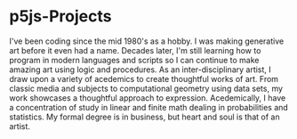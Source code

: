 # p5js-Projects
I've been coding since the mid 1980's as a hobby.  I was making generative art before it even had a name.  Decades later,
I'm still learning how to program in modern languages and scripts so I can continue to make amazing art using logic and
procedures.  As an inter-disciplinary artist, I draw upon a variety of acedemics to create thoughtful works of art.  From
classic media and subjects to computational geometry using data sets, my work showcases a thoughtful approach to expression.
Acedemically, I have a concentration of study in linear and finite math dealing in probabilities and statistics.
My formal degree is in business, but heart and soul is that of an artist.
